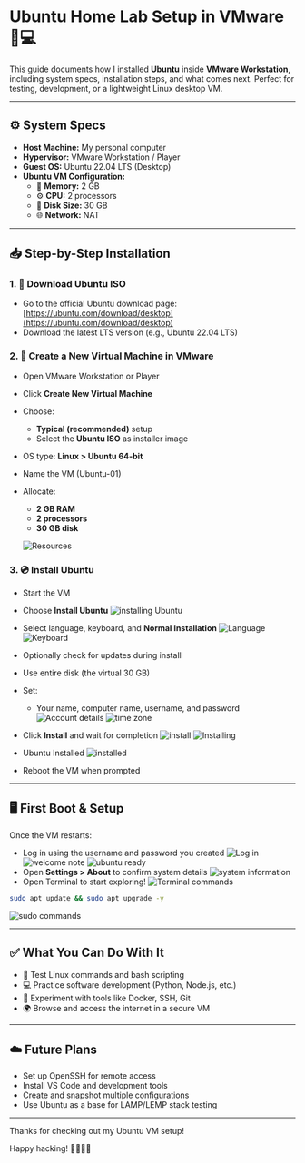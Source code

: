 # Ubuntu Home Lab Setup in VMware 🐧💻

This guide documents how I installed **Ubuntu** inside **VMware Workstation**, including system specs, installation steps, and what comes next. Perfect for testing, development, or a lightweight Linux desktop VM.

---

## ⚙️ System Specs

- **Host Machine:** My personal computer
- **Hypervisor:** VMware Workstation / Player
- **Guest OS:** Ubuntu 22.04 LTS (Desktop)
- **Ubuntu VM Configuration:**
  - 🧠 **Memory:** 2 GB
  - ⚙️ **CPU:** 2 processors
  - 💾 **Disk Size:** 30 GB
  - 🌐 **Network:** NAT

---

## 📥 Step-by-Step Installation

### 1. 🔽 Download Ubuntu ISO
- Go to the official Ubuntu download page:  
  [https://ubuntu.com/download/desktop](https://ubuntu.com/download/desktop)
- Download the latest LTS version (e.g., Ubuntu 22.04 LTS)

### 2. 🧱 Create a New Virtual Machine in VMware
- Open VMware Workstation or Player
- Click **Create New Virtual Machine**
- Choose:
  - **Typical (recommended)** setup
  - Select the **Ubuntu ISO** as installer image
- OS type: **Linux > Ubuntu 64-bit**
- Name the VM (Ubuntu-01)
- Allocate:
  - **2 GB RAM**
  - **2 processors**
  - **30 GB disk**

  ![Resources](images/02-resources.png)

### 3. 💿 Install Ubuntu
- Start the VM
- Choose **Install Ubuntu**
![installing Ubuntu](images/03-installing-ubuntu.png)
- Select language, keyboard, and **Normal Installation**
![Language](images/05-language.png)
![Keyboard](images/06-keyboard.png)

- Optionally check for updates during install
- Use entire disk (the virtual 30 GB)
- Set:
  - Your name, computer name, username, and password
  ![Account details](images/08-create-account.png)
  ![time zone](images/09-time-zone.png)

- Click **Install** and wait for completion
   ![install](images/10-install.png)
   ![Installing](images/11-installing-the-system.png)
- Ubuntu Installed
![installed](images/12-installed.png)
- Reboot the VM when prompted

---

## 🖥️ First Boot & Setup

Once the VM restarts:
- Log in using the username and password you created
![Log in](images/13-log-in.png)
![welcome note](images/14-welcome-Note.png)
![ubuntu ready](images/15-ubuntu-ready.png)
- Open **Settings > About** to confirm system details
![system information](images/16-about-system.png)
- Open Terminal to start exploring!
![Terminal commands](images/17-terminal-commands.png)

```bash
sudo apt update && sudo apt upgrade -y
```
![sudo commands](images/18-sudo-apt-update.png)

---

## ✅ What You Can Do With It

* 🧪 Test Linux commands and bash scripting
* 💻 Practice software development (Python, Node.js, etc.)
* 🔐 Experiment with tools like Docker, SSH, Git
* 🌍 Browse and access the internet in a secure VM

---

## ☁️ Future Plans

* Set up OpenSSH for remote access
* Install VS Code and development tools
* Create and snapshot multiple configurations
* Use Ubuntu as a base for LAMP/LEMP stack testing

---

Thanks for checking out my Ubuntu VM setup!

Happy hacking! 🧑‍💻🐧✨

